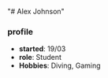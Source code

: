 "# Alex Johnson" 
### profile
- **started**: 19/03
- **role**: Student
- **Hobbies**: Diving, Gaming